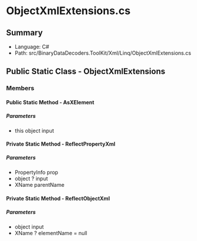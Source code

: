 ﻿# ObjectXmlExtensions.cs

## Summary

* Language: C#
* Path: src/BinaryDataDecoders.ToolKit/Xml/Linq/ObjectXmlExtensions.cs

## Public Static Class - ObjectXmlExtensions

### Members

#### Public Static Method - AsXElement

#####  Parameters

 - this object input 

#### Private Static Method - ReflectPropertyXml

#####  Parameters

 - PropertyInfo prop 
 - object ? input 
 - XName parentName 

#### Private Static Method - ReflectObjectXml

#####  Parameters

 - object input 
 - XName ? elementName = null 


